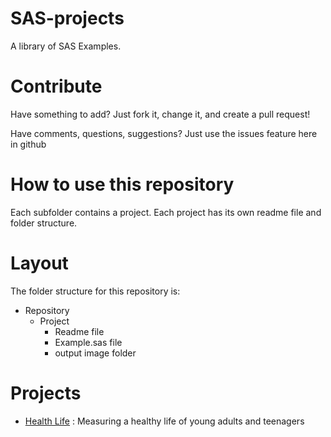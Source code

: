 # SAS-projects

A library of SAS Examples.

# Contribute
Have something to add? Just fork it, change it, and create a pull request! <br>

Have comments, questions, suggestions? Just use the issues feature here in github

# How to use this repository
Each subfolder contains a project. Each project has its own readme file and folder structure.

# Layout
The folder structure for this repository is:

* Repository
  * Project
    * Readme file
    * Example.sas file
    * output image folder
    
# Projects
* [Health Life](https://github.com/jyoon2286/SAS-project/tree/main/Healthy%20Life) : Measuring a healthy life of young adults and teenagers
